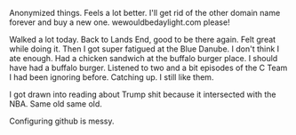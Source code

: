 Anonymized things. Feels a lot better. I'll get rid of the other domain name forever and buy a new one. wewouldbedaylight.com please!

Walked a lot today. Back to Lands End, good to be there again. Felt great while doing it. Then I got super fatigued at the Blue Danube. I don't think I ate enough. Had a chicken sandwich at the buffalo burger place. I should have had a buffalo burger. Listened to two and a bit episodes of the C Team I had been ignoring before. Catching up. I still like them.

I got drawn into reading about Trump shit because it intersected with the NBA. Same old same old.

Configuring github is messy.
